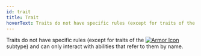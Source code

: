 ```yaml
---
id: trait
title: Trait
hoverText: Traits do not have specific rules (except for traits of the [Armor](/docs/items/types/armor) subtype) and can only interact with abilities that refer to them by name.
---
```


Traits do not have specific rules (except for traits of the [<img src="/icons/armor.svg" alt="Armor Icon" class="icon-svg" />](/docs/items/types/armor) subtype) and can only interact with abilities that refer to them by name.
